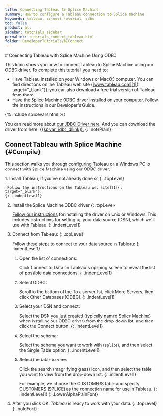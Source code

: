 ```yaml
---
title: Connecting Tableau to Splice Machine
summary: How to configure a Tableau connection to Splice Machine
keywords: tableau, connect tutorial, odbc
toc: false
product: all
sidebar: tutorials_sidebar
permalink: tutorials_connect_tableau.html
folder: DeveloperTutorials/BIConnect
---
```

<section>
<div class="TopicContent" data-swiftype-index="true" markdown="1">
# Connecting Tableau with Splice Machine Using ODBC

This topic shows you how to connect Tableau to Splice Machine using our
ODBC driver. To complete this tutorial, you need to:

* Have Tableau installed on your Windows or MacOS computer. You can find
  directions on the Tableau web site ([www.tableau.com][1]{:
  target="_blank"}); you can also download a free trial version of
  Tableau from there.
* Have the Splice Machine ODBC driver installed on your computer. Follow
  the instructions in our Developer's Guide.

{% include splicevars.html %}

You can read more about [our JDBC Driver here](tutorials_connectjdbc_intro.html). And you can download the driver from here: <a href="{{splvar_jdbc_dllink}}" target="_blank">{{splvar_jdbc_dllink}}.</a>
{: .notePlain}


## Connect Tableau with Splice Machine   {#Compile}

This section walks you through configuring Tableau on a Windows PC to
connect with Splice Machine using our ODBC driver.

<div class="opsStepsList" markdown="1">
1.  Install Tableau, if you've not already done so
    {: .topLevel}

    [Follow the instructions on the Tableau web site][1]{:
    target="_blank"}.
    {: .indentLevel1}

2.  Install the Splice Machine ODBC driver
    {: .topLevel}

    [Follow our instructions](tutorials_connect_odbcinstall.html) for
    installing the driver on Unix or Windows. This includes instructions
    for setting up your data source (DSN), which we'll use with Tableau.
    {: .indentLevel1}

3.  Connect from Tableau:
    {: .topLevel}

    Follow these steps to connect to your data source in Tableau:
    {: .indentLevel1}

    1.  Open the list of connections:

        Click <span class="AppCommand">Connect to Data</span> on
        Tableau's opening screen to reveal the list of possible data
        connections.
        {: .indentLevel1}

    2.  Select ODBC:

        Scroll to the bottom of the <span class="AppCommand">To a
        server</span> list, click More Servers, then click <span
        class="AppCommand">Other Databases (ODBC)</span>.
        {: .indentLevel1}

    3.  Select your DSN and connect:

        Select the DSN you just created (typically named Splice Machine)
        when installing our ODBC driver) from the drop-down list, and
        then click the <span class="AppCommand">Connect</span> button.
        {: .indentLevel1}

    4.  Select the schema:

        Select the schema you want to work with (`splice`), and then
        select the <span class="AppCommand">Single Table</span> option.
        {: .indentLevel1}

    5.  Select the table to view:

        Click the search (magnifying glass) icon, and then select the
        table you want to view from the drop-down list.
        {: .indentLevel1}

        For example, we choose the <span
        class="AppCommand">CUSTOMERS</span> table and specify <span
        class="AppCommand">CUSTOMERS (SPLICE)</span> as the connection
        name for use in Tableau.
        {: .indentLevel1}
    {: .LowerAlphaPlainFont}

4.  After you click <span class="AppCommand">OK</span>, *Tableau* is
    ready to work with your data.
    {: .topLevel}
{: .boldFont}

</div>
</div>
</section>



[1]: https://www.tableau.com/
